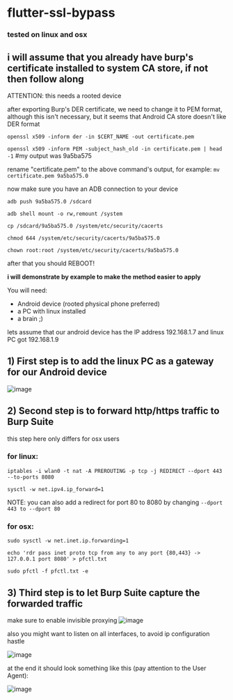 # flutter-ssl-bypass

### tested on linux and osx
## i will assume that you already have burp's certificate installed to system CA store, if not then follow along

ATTENTION: this needs a rooted device

after exporting Burp's DER certificate, we need to change it to PEM format, although this isn't necessary, but it seems that Android CA store doesn't like DER format

`openssl x509 -inform der -in $CERT_NAME -out certificate.pem`

`openssl x509 -inform PEM -subject_hash_old -in certificate.pem | head -1` #my output was 9a5ba575

rename "certificate.pem" to the above command's output, for example:
`mv certificate.pem 9a5ba575.0`

now make sure you have an ADB connection to your device

`adb push 9a5ba575.0 /sdcard`

`adb shell mount -o rw,remount /system`

`cp /sdcard/9a5ba575.0 /system/etc/security/cacerts`

`chmod 644 /system/etc/security/cacerts/9a5ba575.0`

`chown root:root /system/etc/security/cacerts/9a5ba575.0`

after that you should REBOOT!

**i will demonstrate by example to make the method easier to apply**

You will need:
- Android device (rooted physical phone preferred)
- a PC with linux installed
- a brain ;)

lets assume that our android device has the IP address 192.168.1.7
and linux PC got 192.168.1.9

## 1) **First step is to add the linux PC as a gateway for our Android device**

![image](https://user-images.githubusercontent.com/46089361/115142889-ccde2000-a04c-11eb-859f-9d5501a83f5c.png)


## 2) **Second step is to forward http/https traffic to Burp Suite** 
this step here only differs for osx users

### for linux:
`iptables -i wlan0 -t nat -A PREROUTING -p tcp -j REDIRECT --dport 443 --to-ports 8080`

`sysctl -w net.ipv4.ip_forward=1`

NOTE: you can also add a redirect for port 80 to 8080 by changing `--dport 443 to --dport 80`
### for osx:
`sudo sysctl -w net.inet.ip.forwarding=1`

`echo 'rdr pass inet proto tcp from any to any port {80,443} -> 127.0.0.1 port 8080' > pfctl.txt`

`sudo pfctl -f pfctl.txt -e`



## 3) **Third step is to let Burp Suite capture the forwarded traffic**
make sure to enable invisible proxying
![image](https://user-images.githubusercontent.com/46089361/115143520-868ac000-a050-11eb-9fad-5e3829a1f7da.png)


also you might want to listen on all interfaces, to avoid ip configuration hastle


![image](https://user-images.githubusercontent.com/46089361/115143599-0ca70680-a051-11eb-85b8-1eda41c4fce3.png)

at the end it should look something like this (pay attention to the User Agent):

![image](https://user-images.githubusercontent.com/46089361/115143751-dae26f80-a051-11eb-9d25-a74a9219d451.png)

